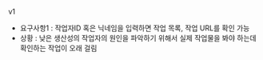 v1
- 요구사항1 : 작업자ID 혹은 닉네임을 입력하면 작업 목록, 작업 URL를 확인 가능
- 상황 : 낮은 생산성의 작업자의 원인을 파악하기 위해서 실제 작업물을 봐야 하는데 확인하는 작업이 오래 걸림
